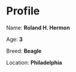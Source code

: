 # Profile

Name:  **Roland H. Hermon**

Age:  **3**

Breed:  **Beagle**

Location:  **Philadelphia**